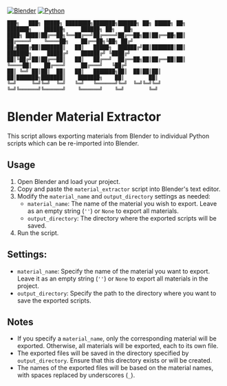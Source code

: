 [![Blender](https://img.shields.io/badge/Blender-3.6-orange.svg)](https://www.blender.org/download/releases/3-6/)
[![Python](https://img.shields.io/badge/Python-3.10.13-blue.svg)](https://www.python.org/downloads/release/python-31013/)
```
███╗   ███╗ █████╗ ████████╗███████╗██████╗ ██╗ █████╗ ██╗     ███████╗    ██████╗     ██████╗ ██╗   ██╗
████╗ ████║██╔══██╗╚══██╔══╝██╔════╝██╔══██╗██║██╔══██╗██║     ██╔════╝    ╚════██╗    ██╔══██╗╚██╗ ██╔╝
██╔████╔██║███████║   ██║   █████╗  ██████╔╝██║███████║██║     ███████╗     █████╔╝    ██████╔╝ ╚████╔╝ 
██║╚██╔╝██║██╔══██║   ██║   ██╔══╝  ██╔══██╗██║██╔══██║██║     ╚════██║    ██╔═══╝     ██╔═══╝   ╚██╔╝  
██║ ╚═╝ ██║██║  ██║   ██║   ███████╗██║  ██║██║██║  ██║███████╗███████║    ███████╗    ██║        ██║   
╚═╝     ╚═╝╚═╝  ╚═╝   ╚═╝   ╚══════╝╚═╝  ╚═╝╚═╝╚═╝  ╚═╝╚══════╝╚══════╝    ╚══════╝    ╚═╝        ╚═╝   
```


# Blender Material Extractor

This script allows exporting materials from Blender to individual Python scripts which can be re-imported into Blender.

## Usage

1. Open Blender and load your project.
2. Copy and paste the `material_extractor` script into Blender's text editor.
3. Modify the `material_name` and `output_directory` settings as needed:
   - `material_name`: The name of the material you wish to export. Leave as an empty string (`''`) or `None` to export all materials.
   - `output_directory`: The directory where the exported scripts will be saved.
4. Run the script.

## Settings:

- `material_name`: Specify the name of the material you want to export. Leave it as an empty string (`''`) or `None` to export all materials in the project.
- `output_directory`: Specify the path to the directory where you want to save the exported scripts.

## Notes

- If you specify a `material_name`, only the corresponding material will be exported. Otherwise, all materials will be exported, each to its own file.
- The exported files will be saved in the directory specified by `output_directory`. Ensure that this directory exists or will be created.
- The names of the exported files will be based on the material names, with spaces replaced by underscores (`_`).

